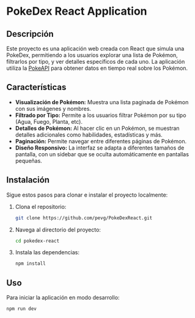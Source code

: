 # PokeDex React Application

## Descripción

Este proyecto es una aplicación web creada con React que simula una PokeDex, permitiendo a los usuarios explorar una lista de Pokémon, filtrarlos por tipo, y ver detalles específicos de cada uno. La aplicación utiliza la [PokeAPI](https://pokeapi.co/) para obtener datos en tiempo real sobre los Pokémon.

## Características

- **Visualización de Pokémon:** Muestra una lista paginada de Pokémon con sus imágenes y nombres.
- **Filtrado por Tipo:** Permite a los usuarios filtrar Pokémon por su tipo (Agua, Fuego, Planta, etc).
- **Detalles de Pokémon:** Al hacer clic en un Pokémon, se muestran detalles adicionales como habilidades, estadísticas y más.
- **Paginación:** Permite navegar entre diferentes páginas de Pokémon.
- **Diseño Responsivo:** La interfaz se adapta a diferentes tamaños de pantalla, con un sidebar que se oculta automáticamente en pantallas pequeñas.

## Instalación

Sigue estos pasos para clonar e instalar el proyecto localmente:

1. Clona el repositorio:
   ```bash
   git clone https://github.com/pevg/PokeDexReact.git
   ```
2. Navega al directorio del proyecto:
   ```bash
   cd pokedex-react
   ```
3. Instala las dependencias:
   ```bash
   npm install
   ```

## Uso

Para iniciar la aplicación en modo desarrollo:

```bash
npm run dev

```
